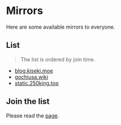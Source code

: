 # Mirrors

Here are some available mirrors to everyone.

## List

> The list is ordered by join time.

- [blog.kiseki.moe](https://github.com/250king/gochiusa/blob/main/image/blog.kiseki.moe.md)
- [gochiusa.wiki](https://github.com/250king/gochiusa/blob/main/image/gochiusa.wiki.md)
- [static.250king.top](https://github.com/250king/gochiusa/blob/main/image/static.250king.top.md)

## Join the list

Please read the [page](https://github.com/250king/gochiusa/tree/main/source).
